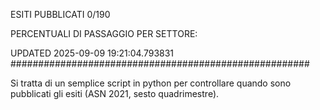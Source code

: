 ESITI PUBBLICATI 0/190 

PERCENTUALI DI PASSAGGIO PER SETTORE:

UPDATED 2025-09-09 19:21:04.793831
###################################################### 

Si tratta di un semplice script in python per controllare quando sono pubblicati gli esiti (ASN 2021, sesto quadrimestre).


